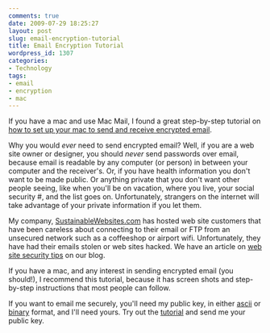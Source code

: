 ```yaml
---
comments: true
date: 2009-07-29 18:25:27
layout: post
slug: email-encryption-tutorial
title: Email Encryption Tutorial
wordpress_id: 1307
categories:
- Technology
tags:
- email
- encryption
- mac
---
```


If you have a mac and use Mac Mail, I found a great step-by-step tutorial on [how to set up your mac to send and receive encrypted email](http://www.wasuvi.com/?page_id=2368).

Why you would _ever_ need to send encrypted email? Well, if you are a web site owner or designer, you should _never_ send passwords over email, because email is readable by any computer (or person) in between your computer and the receiver's. Or, if you have health information you don't want to be made public. Or anything private that you don't want other people seeing, like when you'll be on vacation, where you live, your social security #, and the list goes on. Unfortunately, strangers on the internet will take advantage of your private information if you let them.

My company, [SustainableWebsites.com](http://www.sustainablewebsites.com) has hosted web site customers that have been careless about connecting to their email or FTP from an unsecured network such as a coffeeshop or airport wifi. Unfortunately, they have had their emails stolen or web sites hacked. We have an article on [web site security tips](http://www.sustainablewebsites.com/article/security-tips) on our blog.

If you have a mac, and any interest in sending encrypted email (you should!), I recommend this tutorial, because it has screen shots and step-by-step instructions that most people can follow.

If you want to email me securely, you'll need my public key, in either [ascii](http://www.ivanenviroman.com/wp-content/uploads/2009/07/ivan-sustainablewebsites-com-ascii.gpgkey) or [binary](http://www.ivanenviroman.com/wp-content/uploads/2009/07/ivan-sustainablewebsites-com.gpgkey) format, and I'll need yours. Try out the [tutorial](http://www.wasuvi.com/?page_id=2368) and send me your public key.
